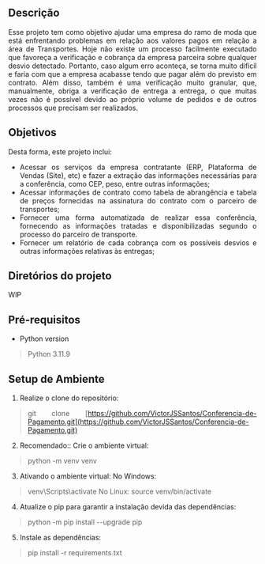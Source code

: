 <div align="justify">

## Descrição

Esse projeto tem como objetivo ajudar uma empresa do ramo de moda que está enfrentando problemas em relação aos valores pagos em relação a área de Transportes. Hoje não existe um processo facilmente executado que favoreça a verificação e cobrança da empresa parceira sobre qualquer desvio detectado. Portanto, caso algum erro aconteça, se torna muito difícil e faria com que a empresa acabasse tendo que pagar além do previsto em contrato. Além disso, também é uma verificação muito granular, que, manualmente, obriga a verificação de entrega a entrega, o que muitas vezes não é possível devido ao próprio volume de pedidos e de outros processos que precisam ser realizados. 


## Objetivos

Desta forma, este projeto inclui:
* Acessar os serviços da empresa contratante (ERP, Plataforma de Vendas (Site), etc) e fazer a extração das informações necessárias para a conferência, como CEP, peso, entre outras informações;
* Acessar informações de contrato como tabela de abrangência e tabela de preços fornecidas na assinatura do contrato com o parceiro de transportes;
* Fornecer uma forma automatizada de realizar essa conferência, fornecendo as informações tratadas e disponibilizadas segundo o processo do parceiro de transporte.
* Fornecer um relatório de cada cobrança com os possíveis desvios e outras informações relativas às entregas;

## Diretórios do projeto

WIP

## Pré-requisitos

- Python version
> Python 3.11.9

## Setup de Ambiente

1. Realize o clone do repositório:
  > git clone [https://github.com/VictorJSSantos/Conferencia-de-Pagamento.git](https://github.com/VictorJSSantos/Conferencia-de-Pagamento.git)

2. Recomendado:: Crie o ambiente virtual: 
  > python -m venv venv

3. Ativando o ambiente virtual: 
No Windows:
  > venv\Scripts\activate
No Linux:
  > source venv/bin/activate

4. Atualize o pip para garantir a instalação devida das dependências:
  > python -m pip install --upgrade pip

5. Instale as dependências:
  > pip install -r requirements.txt

</div>

